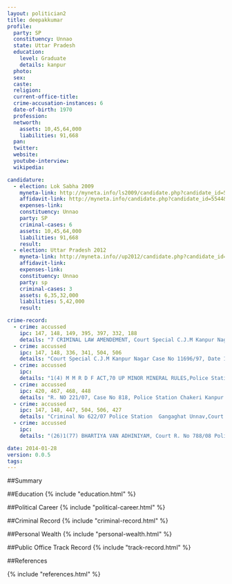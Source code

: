 ```yaml
---
layout: politician2
title: deepakkumar
profile: 
  party: SP
  constituency: Unnao
  state: Uttar Pradesh
  education: 
    level: Graduate
    details: kanpur
  photo: 
  sex: 
  caste: 
  religion: 
  current-office-title: 
  crime-accusation-instances: 6
  date-of-birth: 1970
  profession: 
  networth: 
    assets: 10,45,64,000
    liabilities: 91,668
  pan: 
  twitter: 
  website: 
  youtube-interview: 
  wikipedia: 

candidature: 
  - election: Lok Sabha 2009
    myneta-link: http://myneta.info/ls2009/candidate.php?candidate_id=5544
    affidavit-link: http://myneta.info/candidate.php?candidate_id=5544&scan=original
    expenses-link: 
    constituency: Unnao 
    party: SP
    criminal-cases: 6
    assets: 10,45,64,000
    liabilities: 91,668
    result:  
  - election: Uttar Pradesh 2012
    myneta-link: http://myneta.info//up2012/candidate.php?candidate_id=1051
    affidavit-link: 
    expenses-link: 
    constituency: Unnao 
    party: sp
    criminal-cases: 3
    assets: 6,35,32,000
    liabilities: 5,42,000
    result:  

crime-record: 
  - crime: accussed
    ipc: 147, 148, 149, 395, 397, 332, 188
    details: "7 CRIMINAL LAW AMENDEMENT, Court Special C.J.M Kanpur Nagar ,Case No 1257/88, Date 28.03.1988" 
  - crime: accussed
    ipc: 147, 148, 336, 341, 504, 506
    details: "Court Special C.J.M Kanpur Nagar Case No 11696/97, Date 13.09.2007" 
  - crime: accussed
    ipc: 
    details: "1(4) M M R D F ACT,70 UP MINOR MINERAL RULES,Police Station Chkeri Kanpur Nagar, R NO 226/07, Case No 5244/2007 Date 23.08.2007" 
  - crime: accussed
    ipc: 420, 467, 468, 448
    details: "R. NO 221/07, Case No 818, Police Station Chakeri Kanpur Nagar" 
  - crime: accussed
    ipc: 147, 148, 447, 504, 506, 427
    details: "Criminal No 622/07 Police Station  Gangaghat Unnav,Court C.J.M Unnav" 
  - crime: accussed
    ipc: 
    details: "(26)1(77) BHARTIYA VAN ADHINIYAM, Court R. No 788/08 Police Station Chhavni Kanpur Nagar" 

date: 2014-01-28
version: 0.0.5
tags: 
---
```

##Summary


##Education
{% include "education.html" %}


##Political Career
{% include "political-career.html" %}


##Criminal Record
{% include "criminal-record.html" %}


##Personal Wealth
{% include "personal-wealth.html" %}


##Public Office Track Record
{% include "track-record.html" %}


##References


{% include "references.html" %}